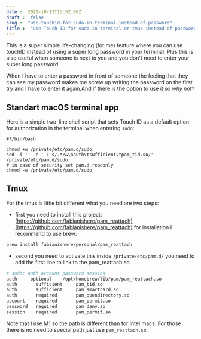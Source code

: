 ```yaml
---
date :  2021-10-12T15:52:00Z
draft :  false
slug :  "use-touchid-for-sudo-in-terminal-instead-of-password"
title :  "Use Touch ID for sudo in terminal or tmux instead of password"
---
```



This is a super simple life-changing (for me) feature where you can use touchID instead of using a super long password in your terminal. Plus this is also useful when someone is next to you and you don't need to enter your super long password.

When I have to enter a password in front of someone the feeling that they can see my password makes me screw up writing the password on the first try and I have to enter it again.And if there is the option to use it so _why not_?

## Standart macOS terminal app

Here is a simple two-line shell script that sets Touch ID as a default option for authorization in the terminal when entering `sudo`:

```shell
#!/bin/bash

chmod +w /private/etc/pam.d/sudo
sed -i '' -e ' 1 s/.*/&\nauth\tsufficient\tpam_tid.so/' /private/etc/pam.d/sudo
# in case of security set pam.d readonly
chmod -w /private/etc/pam.d/sudo
```

## Tmux

For the tmux is little bit different what you need are two steps:

* first you need to install this project: [https://github.com/fabianishere/pam_reattach](https://github.com/fabianishere/pam_reattach) for installation I recommend to use brew:

```bash
brew install fabianishere/personal/pam_reattach
```

* second you need to activate this inside `/private/etc/pam.d/` you need to add the first line to link to the pam_reattach.so.

```bash
# sudo: auth account password sessios
auth     optional    /opt/homebrew/lib/pam/pam_reattach.so
auth       sufficient     pam_tid.so
auth       sufficient     pam_smartcard.so
auth       required       pam_opendirectory.so
account    required       pam_permit.so
password   required       pam_deny.so
session    required       pam_permit.so
```

Note that I use M1 so the path is different than for intel macs. For those there is no need to special path just use `pam_reattach.so`.

